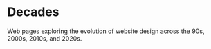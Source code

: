 # Decades

Web pages exploring the evolution of website design across the 90s, 2000s, 2010s, and 2020s.
